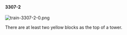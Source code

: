 #### 3307-2
![train-3307-2-0.png](https://github.com/lil-lab/nlvr/raw/master/nlvr/train/images/0/train-3307-2-0.png "train-3307-2-0.png")

There are at least two yellow blocks as the top of a tower.